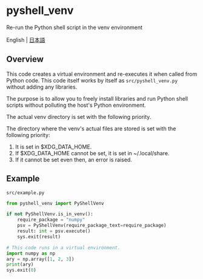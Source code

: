 # pyshell_venv

Re-run the Python shell script in the venv environment

English | [日本語](README.ja.md)

## Overview

This code creates a virtual environment and re-executes it when called from Python code.
This code itself works by itself as `src/pyshell_venv.py` without adding any libraries.

The purpose is to allow you to freely install libraries and run Python shell scripts without polluting the host's Python environment.

The actual venv directory is set with the following priority.

The directory where the venv's actual files are stored is set with the following priority:
1. It is set in $XDG_DATA_HOME.
2. If $XDG_DATA_HOME cannot be set, it is set in ~/.local/share.
3. If it cannot be set even then, an error is raised.


## Example

`src/example.py`

```python
from pyshell_venv import PyShellVenv

if not PyShellVenv.is_in_venv():
    require_package = "numpy"
    psv = PyShellVenv(require_package_text=require_package)
    result: int = psv.execute()
    sys.exit(result)

# This code runs in a virtual environment.
import numpy as np
ary = np.array([1, 2, 3])
print(ary)
sys.exit(0)
```
